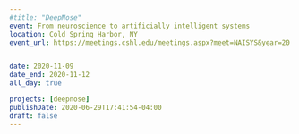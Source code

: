 ```yaml
---
#title: "DeepNose"
event: From neuroscience to artificially intelligent systems
location: Cold Spring Harbor, NY
event_url: https://meetings.cshl.edu/meetings.aspx?meet=NAISYS&year=20


date: 2020-11-09
date_end: 2020-11-12
all_day: true

projects: [deepnose]
publishDate: 2020-06-29T17:41:54-04:00
draft: false
---
```

